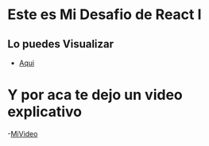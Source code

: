 # Este es Mi Desafio de React I

## Lo puedes Visualizar 

- [Aqui]()

# Y por aca te dejo un video explicativo

-[MiVideo]()